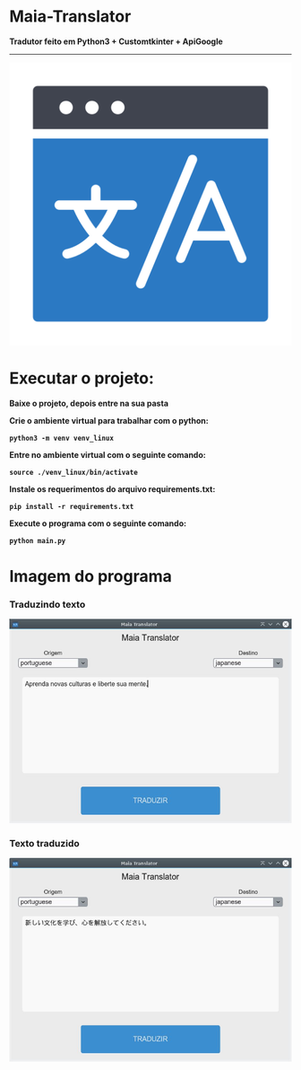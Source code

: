 # Maia-Translator
<b> Tradutor feito em Python3 + Customtkinter + ApiGoogle

<hr>

<img src="icones/maia_tradutor.png"/>

# Executar o projeto:
<b> Baixe o projeto, depois entre na sua pasta

<b> Crie o ambiente virtual para trabalhar com o python:

    python3 -m venv venv_linux

<b> Entre no ambiente virtual com o seguinte comando:

    source ./venv_linux/bin/activate

<b> Instale os requerimentos do arquivo requirements.txt:

    pip install -r requirements.txt

<b> Execute o programa com o seguinte comando:

    python main.py

# Imagem do programa

### Traduzindo texto

<img src="imagens/idioma_origem.jpg"/>

<br>

### Texto traduzido

<img src="imagens/idioma_destino.jpg"/>

